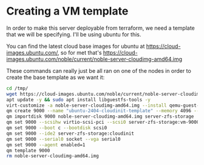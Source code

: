 # Creating a VM template

In order to make this server deployable from terraform, we need a template that we will be specifying. I'll be using ubuntu for this.

You can find the latest cloud base images for ubuntu at https://cloud-images.ubuntu.com/, so for met that's https://cloud-images.ubuntu.com/noble/current/noble-server-cloudimg-amd64.img

These commands can really just be all ran on one of the nodes in order to create the base template as we want it:
```bash
cd /tmp/
wget https://cloud-images.ubuntu.com/noble/current/noble-server-cloudimg-amd64.img
apt update -y && sudo apt install libguestfs-tools -y
virt-customize -a noble-server-cloudimg-amd64.img --install qemu-guest-agent
qm create 9000 --name "ubuntu-2404-cloudinit-template" --memory 4096 --cores 2 --net0 virtio,bridge=vmbr0
qm importdisk 9000 noble-server-cloudimg-amd64.img server-zfs-storage
qm set 9000 --scsihw virtio-scsi-pci --scsi0 server-zfs-storage:vm-9000-disk-0
qm set 9000 --boot c --bootdisk scsi0
qm set 9000 --ide2 server-zfs-storage:cloudinit
qm set 9000 --serial0 socket --vga serial0
qm set 9000 --agent enabled=1
qm template 9000
rm noble-server-cloudimg-amd64.img
```
